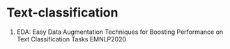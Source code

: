 # Text-classification
1. EDA: Easy Data Augmentation Techniques for Boosting Performance on
Text Classification Tasks EMNLP2020
